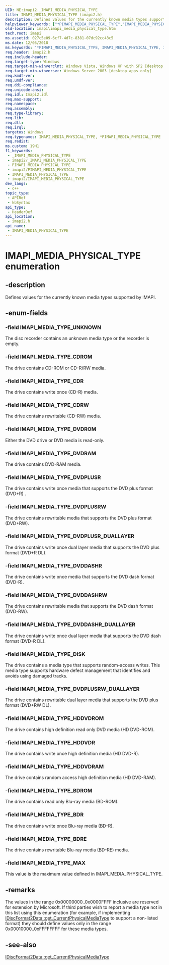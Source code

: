 ```yaml
---
UID: NE:imapi2._IMAPI_MEDIA_PHYSICAL_TYPE
title: IMAPI_MEDIA_PHYSICAL_TYPE (imapi2.h)
description: Defines values for the currently known media types supported by IMAPI.
helpviewer_keywords: ["*PIMAPI_MEDIA_PHYSICAL_TYPE","IMAPI_MEDIA_PHYSICAL_TYPE","IMAPI_MEDIA_PHYSICAL_TYPE enumeration [IMAPI]","IMAPI_MEDIA_TYPE_BDR","IMAPI_MEDIA_TYPE_BDRE","IMAPI_MEDIA_TYPE_BDROM","IMAPI_MEDIA_TYPE_CDR","IMAPI_MEDIA_TYPE_CDROM","IMAPI_MEDIA_TYPE_CDRW","IMAPI_MEDIA_TYPE_DISK","IMAPI_MEDIA_TYPE_DVDDASHR","IMAPI_MEDIA_TYPE_DVDDASHRW","IMAPI_MEDIA_TYPE_DVDDASHR_DUALLAYER","IMAPI_MEDIA_TYPE_DVDPLUSR","IMAPI_MEDIA_TYPE_DVDPLUSRW","IMAPI_MEDIA_TYPE_DVDPLUSRW_DUALLAYER","IMAPI_MEDIA_TYPE_DVDPLUSR_DUALLAYER","IMAPI_MEDIA_TYPE_DVDRAM","IMAPI_MEDIA_TYPE_DVDROM","IMAPI_MEDIA_TYPE_HDDVDR","IMAPI_MEDIA_TYPE_HDDVDRAM","IMAPI_MEDIA_TYPE_HDDVDROM","IMAPI_MEDIA_TYPE_MAX","IMAPI_MEDIA_TYPE_UNKNOWN","PIMAPI_MEDIA_PHYSICAL_TYPE","PIMAPI_MEDIA_PHYSICAL_TYPE enumeration pointer [IMAPI]","imapi.imapi_media_physical_type","imapi2/IMAPI_MEDIA_PHYSICAL_TYPE","imapi2/IMAPI_MEDIA_TYPE_BDR","imapi2/IMAPI_MEDIA_TYPE_BDRE","imapi2/IMAPI_MEDIA_TYPE_BDROM","imapi2/IMAPI_MEDIA_TYPE_CDR","imapi2/IMAPI_MEDIA_TYPE_CDROM","imapi2/IMAPI_MEDIA_TYPE_CDRW","imapi2/IMAPI_MEDIA_TYPE_DISK","imapi2/IMAPI_MEDIA_TYPE_DVDDASHR","imapi2/IMAPI_MEDIA_TYPE_DVDDASHRW","imapi2/IMAPI_MEDIA_TYPE_DVDDASHR_DUALLAYER","imapi2/IMAPI_MEDIA_TYPE_DVDPLUSR","imapi2/IMAPI_MEDIA_TYPE_DVDPLUSRW","imapi2/IMAPI_MEDIA_TYPE_DVDPLUSRW_DUALLAYER","imapi2/IMAPI_MEDIA_TYPE_DVDPLUSR_DUALLAYER","imapi2/IMAPI_MEDIA_TYPE_DVDRAM","imapi2/IMAPI_MEDIA_TYPE_DVDROM","imapi2/IMAPI_MEDIA_TYPE_HDDVDR","imapi2/IMAPI_MEDIA_TYPE_HDDVDRAM","imapi2/IMAPI_MEDIA_TYPE_HDDVDROM","imapi2/IMAPI_MEDIA_TYPE_MAX","imapi2/IMAPI_MEDIA_TYPE_UNKNOWN","imapi2/PIMAPI_MEDIA_PHYSICAL_TYPE"]
old-location: imapi\imapi_media_physical_type.htm
tech.root: imapi
ms.assetid: 027c5e09-6cf7-4d7c-8381-07dc92cc43c5
ms.date: 12/05/2018
ms.keywords: '*PIMAPI_MEDIA_PHYSICAL_TYPE, IMAPI_MEDIA_PHYSICAL_TYPE, IMAPI_MEDIA_PHYSICAL_TYPE enumeration [IMAPI], IMAPI_MEDIA_TYPE_BDR, IMAPI_MEDIA_TYPE_BDRE, IMAPI_MEDIA_TYPE_BDROM, IMAPI_MEDIA_TYPE_CDR, IMAPI_MEDIA_TYPE_CDROM, IMAPI_MEDIA_TYPE_CDRW, IMAPI_MEDIA_TYPE_DISK, IMAPI_MEDIA_TYPE_DVDDASHR, IMAPI_MEDIA_TYPE_DVDDASHRW, IMAPI_MEDIA_TYPE_DVDDASHR_DUALLAYER, IMAPI_MEDIA_TYPE_DVDPLUSR, IMAPI_MEDIA_TYPE_DVDPLUSRW, IMAPI_MEDIA_TYPE_DVDPLUSRW_DUALLAYER, IMAPI_MEDIA_TYPE_DVDPLUSR_DUALLAYER, IMAPI_MEDIA_TYPE_DVDRAM, IMAPI_MEDIA_TYPE_DVDROM, IMAPI_MEDIA_TYPE_HDDVDR, IMAPI_MEDIA_TYPE_HDDVDRAM, IMAPI_MEDIA_TYPE_HDDVDROM, IMAPI_MEDIA_TYPE_MAX, IMAPI_MEDIA_TYPE_UNKNOWN, PIMAPI_MEDIA_PHYSICAL_TYPE, PIMAPI_MEDIA_PHYSICAL_TYPE enumeration pointer [IMAPI], imapi.imapi_media_physical_type, imapi2/IMAPI_MEDIA_PHYSICAL_TYPE, imapi2/IMAPI_MEDIA_TYPE_BDR, imapi2/IMAPI_MEDIA_TYPE_BDRE, imapi2/IMAPI_MEDIA_TYPE_BDROM, imapi2/IMAPI_MEDIA_TYPE_CDR, imapi2/IMAPI_MEDIA_TYPE_CDROM, imapi2/IMAPI_MEDIA_TYPE_CDRW, imapi2/IMAPI_MEDIA_TYPE_DISK, imapi2/IMAPI_MEDIA_TYPE_DVDDASHR, imapi2/IMAPI_MEDIA_TYPE_DVDDASHRW, imapi2/IMAPI_MEDIA_TYPE_DVDDASHR_DUALLAYER, imapi2/IMAPI_MEDIA_TYPE_DVDPLUSR, imapi2/IMAPI_MEDIA_TYPE_DVDPLUSRW, imapi2/IMAPI_MEDIA_TYPE_DVDPLUSRW_DUALLAYER, imapi2/IMAPI_MEDIA_TYPE_DVDPLUSR_DUALLAYER, imapi2/IMAPI_MEDIA_TYPE_DVDRAM, imapi2/IMAPI_MEDIA_TYPE_DVDROM, imapi2/IMAPI_MEDIA_TYPE_HDDVDR, imapi2/IMAPI_MEDIA_TYPE_HDDVDRAM, imapi2/IMAPI_MEDIA_TYPE_HDDVDROM, imapi2/IMAPI_MEDIA_TYPE_MAX, imapi2/IMAPI_MEDIA_TYPE_UNKNOWN, imapi2/PIMAPI_MEDIA_PHYSICAL_TYPE'
req.header: imapi2.h
req.include-header: 
req.target-type: Windows
req.target-min-winverclnt: Windows Vista, Windows XP with SP2 [desktop apps only]
req.target-min-winversvr: Windows Server 2003 [desktop apps only]
req.kmdf-ver: 
req.umdf-ver: 
req.ddi-compliance: 
req.unicode-ansi: 
req.idl: Imapi2.idl
req.max-support: 
req.namespace: 
req.assembly: 
req.type-library: 
req.lib: 
req.dll: 
req.irql: 
targetos: Windows
req.typenames: IMAPI_MEDIA_PHYSICAL_TYPE, *PIMAPI_MEDIA_PHYSICAL_TYPE
req.redist: 
ms.custom: 19H1
f1_keywords:
 - _IMAPI_MEDIA_PHYSICAL_TYPE
 - imapi2/_IMAPI_MEDIA_PHYSICAL_TYPE
 - PIMAPI_MEDIA_PHYSICAL_TYPE
 - imapi2/PIMAPI_MEDIA_PHYSICAL_TYPE
 - IMAPI_MEDIA_PHYSICAL_TYPE
 - imapi2/IMAPI_MEDIA_PHYSICAL_TYPE
dev_langs:
 - c++
topic_type:
 - APIRef
 - kbSyntax
api_type:
 - HeaderDef
api_location:
 - imapi2.h
api_name:
 - IMAPI_MEDIA_PHYSICAL_TYPE
---
```


# IMAPI_MEDIA_PHYSICAL_TYPE enumeration


## -description

Defines values for the currently known media types supported by IMAPI.

## -enum-fields

### -field IMAPI_MEDIA_TYPE_UNKNOWN

The disc recorder contains an unknown media type or the recorder is empty.

### -field IMAPI_MEDIA_TYPE_CDROM

The drive contains CD-ROM or CD-R/RW media.

### -field IMAPI_MEDIA_TYPE_CDR

The drive contains write once (CD-R) media.

### -field IMAPI_MEDIA_TYPE_CDRW

The drive contains rewritable (CD-RW) media.

### -field IMAPI_MEDIA_TYPE_DVDROM

Either the DVD drive or DVD media is read-only.

### -field IMAPI_MEDIA_TYPE_DVDRAM

The drive contains DVD-RAM media.

### -field IMAPI_MEDIA_TYPE_DVDPLUSR

The drive contains write once media that supports the DVD plus format (DVD+R) .

### -field IMAPI_MEDIA_TYPE_DVDPLUSRW

The drive contains rewritable media that supports the DVD plus format (DVD+RW).

### -field IMAPI_MEDIA_TYPE_DVDPLUSR_DUALLAYER

The drive contains write once dual layer media that supports the DVD plus format (DVD+R DL).

### -field IMAPI_MEDIA_TYPE_DVDDASHR

The drive contains write once media that supports the DVD dash format (DVD-R).

### -field IMAPI_MEDIA_TYPE_DVDDASHRW

The drive contains rewritable media that supports the DVD dash format (DVD-RW).

### -field IMAPI_MEDIA_TYPE_DVDDASHR_DUALLAYER

The drive contains write once dual layer media that supports the DVD dash format (DVD-R DL).

### -field IMAPI_MEDIA_TYPE_DISK

The drive contains a media type that supports random-access writes. This media type supports hardware defect management that identifies and avoids using damaged tracks.

### -field IMAPI_MEDIA_TYPE_DVDPLUSRW_DUALLAYER

The drive contains rewritable dual layer media that supports the DVD plus format (DVD+RW DL).

### -field IMAPI_MEDIA_TYPE_HDDVDROM

The drive contains high definition read only DVD media (HD DVD-ROM).

### -field IMAPI_MEDIA_TYPE_HDDVDR

The drive contains write once high definition media (HD DVD-R).

### -field IMAPI_MEDIA_TYPE_HDDVDRAM

The drive contains random access high definition media (HD DVD-RAM).

### -field IMAPI_MEDIA_TYPE_BDROM

The drive contains read only Blu-ray media (BD-ROM).

### -field IMAPI_MEDIA_TYPE_BDR

The drive contains write once Blu-ray media (BD-R).

### -field IMAPI_MEDIA_TYPE_BDRE

The drive contains rewritable Blu-ray media (BD-RE) media.

### -field IMAPI_MEDIA_TYPE_MAX

This value is the maximum value defined in IMAPI_MEDIA_PHYSICAL_TYPE.

## -remarks

The values in the range 0x00000000..0x0000FFFF inclusive are reserved for extension by Microsoft. If third parties wish to report a media type not in this list using this enumeration (for example, if implementing <a href="https://docs.microsoft.com/windows/desktop/api/imapi2/nf-imapi2-idiscformat2data-get_currentphysicalmediatype">IDiscFormat2Data::get_CurrentPhysicalMediaType</a> to support a non-listed format) they should define values only in the range 0x00010000..0xFFFFFFFF for these media types.

## -see-also

<a href="https://docs.microsoft.com/windows/desktop/api/imapi2/nf-imapi2-idiscformat2data-get_currentphysicalmediatype">IDiscFormat2Data::get_CurrentPhysicalMediaType</a>

